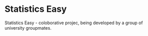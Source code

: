 # Statistics Easy

Statistics Easy - coloborative projec, being developed by a group of university groupmates.

